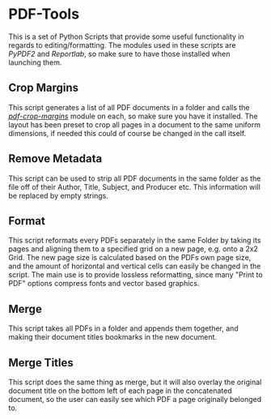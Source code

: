 # PDF-Tools
This is a set of Python Scripts that provide some useful functionality in regards to editing/formatting.
The modules used in these scripts are *PyPDF2* and *Reportlab*, so make sure to have those installed when launching them.

## Crop Margins
This script generates a list of all PDF documents in a folder and calls the [*pdf-crop-margins*](https://pypi.org/project/pdfCropMargins/) module on each, so make sure you have it installed. The layout has been preset to crop all pages in a document to the same uniform dimensions, if needed this could of course be changed in the call itself.

## Remove Metadata
This script can be used to strip all PDF documents in the same folder as the file off of their Author, Title, Subject, and Producer etc.
This information will be replaced by empty strings.

## Format
This script reformats every PDFs separately in the same Folder by taking its pages and aligning them to a specified grid on a new page, e.g. onto a 2x2 Grid. The new page size is calculated based on the PDFs own page size, and the
amount of horizontal and vertical cells can easily be changed in the script. The main use is to provide lossless reformatting, since many "Print to PDF" options compress fonts and vector based graphics.

## Merge
This script takes all PDFs in a folder and appends them together, and making their document titles bookmarks in the new document.

## Merge Titles
This script does the same thing as merge, but it will also overlay the original document title on the bottom left of each page in the concatenated document, so the user can easily
see which PDF a page originally belonged to.
